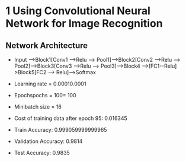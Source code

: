 
# 1 Using Convolutional Neural Network for Image Recognition
## Network Architecture
- Input -->Block1[Conv1 -->Relu --> Pool1]-->Block2[Conv2 -->Relu --> Pool2]-->Block3[Conv3 -->Relu --> Pool3]-->Block4 -->[FC1--Relu] >Block5[FC2 --> Relu]-->Softmax
- Learning rate = 0.00010.0001

- Epochspochs = 100= 100
- Minibatch size = 16
- Cost of training data after epoch 95: 0.016345
- Train Accuracy: 0.999059999999965
- Validation Accuracy: 0.9814
- Test Accuracy: 0.9835
